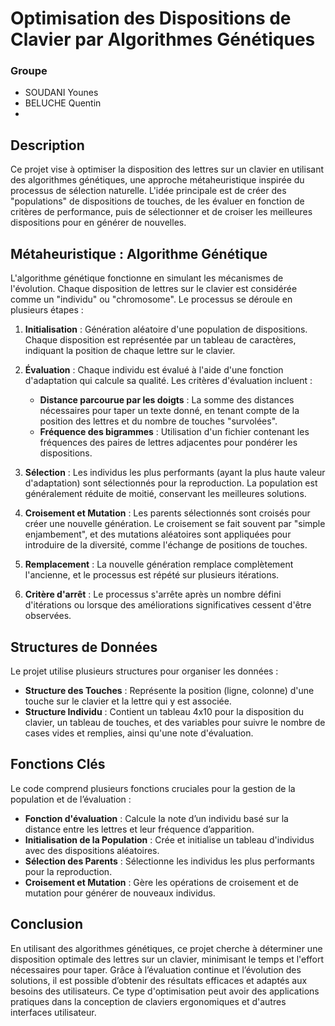 # Optimisation des Dispositions de Clavier par Algorithmes Génétiques

### Groupe
- SOUDANI Younes
- BELUCHE Quentin
- 
## Description

Ce projet vise à optimiser la disposition des lettres sur un clavier en utilisant des algorithmes génétiques, une approche métaheuristique inspirée du processus de sélection naturelle. L'idée principale est de créer des "populations" de dispositions de touches, de les évaluer en fonction de critères de performance, puis de sélectionner et de croiser les meilleures dispositions pour en générer de nouvelles.

## Métaheuristique : Algorithme Génétique

L'algorithme génétique fonctionne en simulant les mécanismes de l'évolution. Chaque disposition de lettres sur le clavier est considérée comme un "individu" ou "chromosome". Le processus se déroule en plusieurs étapes :

1. **Initialisation** : Génération aléatoire d'une population de dispositions. Chaque disposition est représentée par un tableau de caractères, indiquant la position de chaque lettre sur le clavier.

2. **Évaluation** : Chaque individu est évalué à l'aide d'une fonction d'adaptation qui calcule sa qualité. Les critères d'évaluation incluent :
   - **Distance parcourue par les doigts** : La somme des distances nécessaires pour taper un texte donné, en tenant compte de la position des lettres et du nombre de touches "survolées".
   - **Fréquence des bigrammes** : Utilisation d'un fichier contenant les fréquences des paires de lettres adjacentes pour pondérer les dispositions.

3. **Sélection** : Les individus les plus performants (ayant la plus haute valeur d'adaptation) sont sélectionnés pour la reproduction. La population est généralement réduite de moitié, conservant les meilleures solutions.

4. **Croisement et Mutation** : Les parents sélectionnés sont croisés pour créer une nouvelle génération. Le croisement se fait souvent par "simple enjambement", et des mutations aléatoires sont appliquées pour introduire de la diversité, comme l'échange de positions de touches.

5. **Remplacement** : La nouvelle génération remplace complètement l'ancienne, et le processus est répété sur plusieurs itérations.

6. **Critère d'arrêt** : Le processus s'arrête après un nombre défini d'itérations ou lorsque des améliorations significatives cessent d'être observées.

## Structures de Données

Le projet utilise plusieurs structures pour organiser les données :

- **Structure des Touches** : Représente la position (ligne, colonne) d'une touche sur le clavier et la lettre qui y est associée.
- **Structure Individu** : Contient un tableau 4x10 pour la disposition du clavier, un tableau de touches, et des variables pour suivre le nombre de cases vides et remplies, ainsi qu'une note d'évaluation.

## Fonctions Clés

Le code comprend plusieurs fonctions cruciales pour la gestion de la population et de l’évaluation :

- **Fonction d'évaluation** : Calcule la note d’un individu basé sur la distance entre les lettres et leur fréquence d’apparition.
- **Initialisation de la Population** : Crée et initialise un tableau d'individus avec des dispositions aléatoires.
- **Sélection des Parents** : Sélectionne les individus les plus performants pour la reproduction.
- **Croisement et Mutation** : Gère les opérations de croisement et de mutation pour générer de nouveaux individus.

## Conclusion

En utilisant des algorithmes génétiques, ce projet cherche à déterminer une disposition optimale des lettres sur un clavier, minimisant le temps et l'effort nécessaires pour taper. Grâce à l’évaluation continue et l’évolution des solutions, il est possible d’obtenir des résultats efficaces et adaptés aux besoins des utilisateurs. Ce type d'optimisation peut avoir des applications pratiques dans la conception de claviers ergonomiques et d'autres interfaces utilisateur.
